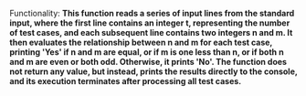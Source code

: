 Functionality: **This function reads a series of input lines from the standard input, where the first line contains an integer t, representing the number of test cases, and each subsequent line contains two integers n and m. It then evaluates the relationship between n and m for each test case, printing 'Yes' if n and m are equal, or if m is one less than n, or if both n and m are even or both odd. Otherwise, it prints 'No'. The function does not return any value, but instead, prints the results directly to the console, and its execution terminates after processing all test cases.**